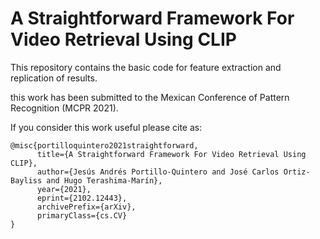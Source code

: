 # A Straightforward Framework For Video Retrieval Using CLIP

This repository contains the basic code for feature extraction and replication of results.

this work has been submitted to the Mexican Conference of Pattern Recognition (MCPR 2021).

If you consider this work useful please cite as:

```
@misc{portilloquintero2021straightforward,
      title={A Straightforward Framework For Video Retrieval Using CLIP}, 
      author={Jesús Andrés Portillo-Quintero and José Carlos Ortiz-Bayliss and Hugo Terashima-Marín},
      year={2021},
      eprint={2102.12443},
      archivePrefix={arXiv},
      primaryClass={cs.CV}
}
```